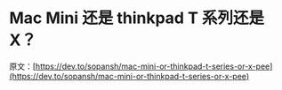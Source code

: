 # Mac Mini 还是 thinkpad T 系列还是 X？

原文：[https://dev.to/sopansh/mac-mini-or-thinkpad-t-series-or-x-pee](https://dev.to/sopansh/mac-mini-or-thinkpad-t-series-or-x-pee)